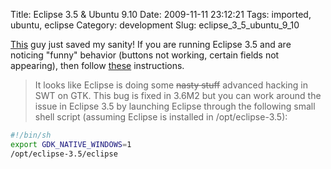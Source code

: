 Title: Eclipse 3.5 & Ubuntu 9.10
Date: 2009-11-11 23:12:21
Tags: imported, ubuntu, eclipse
Category: development
Slug: eclipse_3_5_ubuntu_9_10

<a href="http://www.norio.be">This</a> guy just saved my sanity!  If you are running Eclipse 3.5 and are noticing "funny" behavior (buttons not working, certain fields not appearing), then follow <a href="http://www.norio.be/blog/2009/10/problems-eclipse-buttons-ubuntu-910">these</a> instructions.

>It looks like Eclipse is doing some <del>nasty stuff</del> advanced hacking in SWT on GTK. This bug is fixed in 3.6M2 but you can work around the issue in Eclipse 3.5 by launching Eclipse through the following small shell script (assuming Eclipse is installed in /opt/eclipse-3.5):

```bash
#!/bin/sh
export GDK_NATIVE_WINDOWS=1
/opt/eclipse-3.5/eclipse
```
